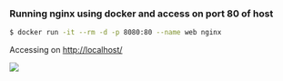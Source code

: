 ### Running nginx using docker and access on port 80 of host

```bash
$ docker run -it --rm -d -p 8080:80 --name web nginx
```

Accessing on [http://localhost/](http://localhost/)

![](../../images/nginx/nginx-home.png)